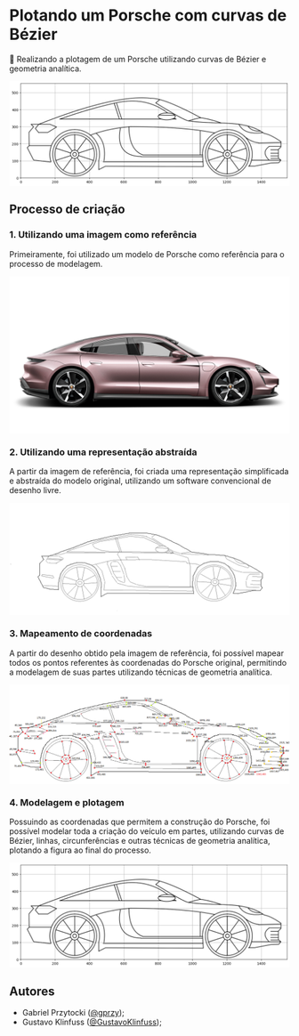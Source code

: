 # Plotando um Porsche com curvas de Bézier
🏁 Realizando a plotagem de um Porsche utilizando curvas de Bézier e geometria analítica.

<img align="center" src="assets/porsche_plot.png"><br>

## Processo de criação

### 1. **Utilizando uma imagem como referência**

Primeiramente, foi utilizado um modelo de Porsche como referência para o processo de modelagem.

<img align="center" src="assets/porsche_model.png"><br>

### 2. **Utilizando uma representação abstraída**

A partir da imagem de referência, foi criada uma representação simplificada e abstraída do modelo original, utilizando um software convencional de desenho livre.

<img align="center" src="assets/porsche_draw.png"><br>

### 3. **Mapeamento de coordenadas**

A partir do desenho obtido pela imagem de referência, foi possível mapear todos os pontos referentes às coordenadas do Porsche original, permitindo a modelagem de suas partes utilizando técnicas de geometria analítica.

<img align="center" src="assets/porsche_coords.png"><br>

### 4. **Modelagem e plotagem**

Possuindo as coordenadas que permitem a construção do Porsche, foi possível modelar toda a criação do veículo em partes, utilizando curvas de Bézier, linhas, circunferências e outras técnicas de geometria analítica, plotando a figura ao final do processo.

<img align="center" src="assets/porsche_plot.png"><br>

## Autores
- Gabriel Przytocki ([@gprzy](https://github.com/gprzy));
- Gustavo Klinfuss ([@GustavoKlinfuss](https://github.com/GustavoKlinfuss));